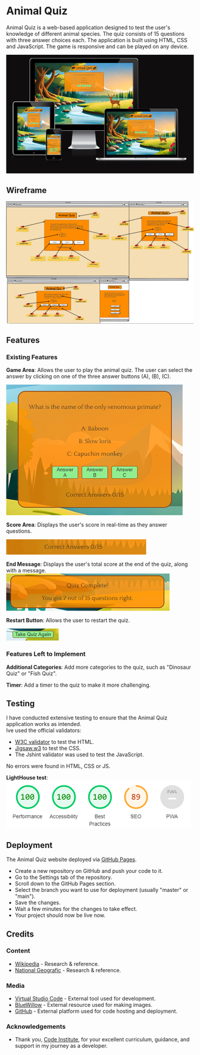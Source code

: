 # Animal Quiz

Animal Quiz is a web-based application designed to test the user's knowledge of different animal species. The quiz consists of 15 questions with three answer choices each. The application is built using HTML, CSS and JavaScript. The game is responsive and can be played on any device.

![responsinvessimage](/assets/images/responsinquiz.png)
## Wireframe
![collection](/assets/images/collection.png)

## Features

### Existing Features

**Game Area**: Allows the user to play the animal quiz. The user can select the answer by clicking on one of the three answer buttons (A), (B), (C).

![gamearea](/assets/images/gameareaimg.png)

**Score Area**: Displays the user's score in real-time as they answer questions.

![score](/assets/images/scorearea.png)

**End Message**: Displays the user's total score at the end of the quiz, along with a message.
![endmessage](/assets/images/endmessage.png)

**Restart Button**: Allows the user to restart the quiz.

![restartbtn](/assets/images/restartbtnimg.png)

### Features Left to Implement

**Additional Categories**: Add more categories to the quiz, such as "Dinosaur Quiz" or "Fish Quiz".

**Timer**: Add a timer to the quiz to make it more challenging.

## Testing

I have conducted extensive testing to ensure that the Animal Quiz application works as intended.<br>
Ive used the official validators:

- [W3C validator](https://validator.w3.org/nu/#textarea) to test the HTML. <br>
- [Jigsaw.w3](https://jigsaw.w3.org/css-validator/validator) to test the CSS. <br>
- The Jshint validator was used to test the JavaScript.

No errors were found in HTML, CSS or JS.

**LightHouse test**: <br>
![lighthouse](/assets/images/lighthouse2.png)

## Deployment

The Animal Quiz website deployed via [GitHub Pages](https://pages.github.com/).

- Create a new repository on GitHub and push your code to it.
- Go to the Settings tab of the repository.
- Scroll down to the GitHub Pages section.
- Select the branch you want to use for deployment (usually "master" or "main").
- Save the changes.
- Wait a few minutes for the changes to take effect.
- Your project should now be live now.


## Credits

### Content
- [Wikipedia](https://en.wikipedia.org/wiki/Animal) - Research & reference.
- [National Geografic](https://www.nationalgeographic.com/) - Research & reference.
### Media
- [Virtual Studio Code](https://code.visualstudio.com/) - External tool used for development.
- [BlueWillow](https://www.bluewillow.ai/) - External resource used for making images.
- [GitHub](https://github.com/) - External platform used for code hosting and deployment.
### Acknowledgements

- Thank you, [Code Institute](https://codeinstitute.net), for your excellent curriculum, guidance, and support in my journey as a developer.
